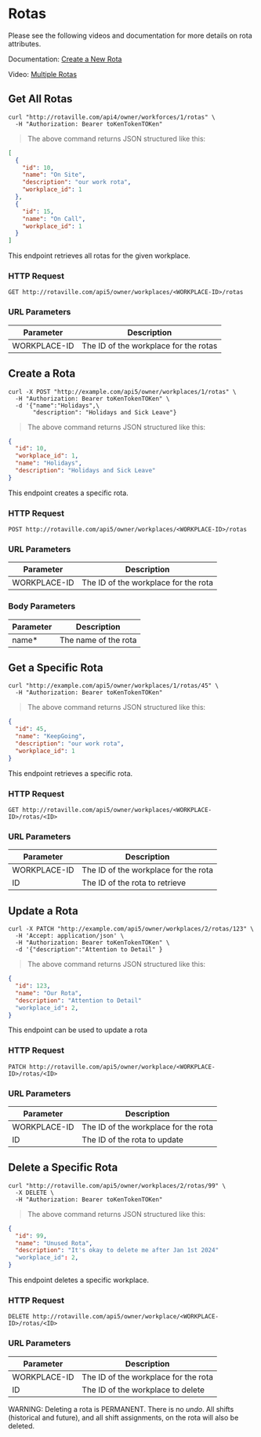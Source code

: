 # Rotas

Please see the following videos and documentation for more details on rota attributes.

Documentation: [Create a New Rota](https://rotaville.com/docs/new-rota)

Video: [Multiple Rotas](https://rotaville.com/help/multiple-rotas)


## Get All Rotas


```shell
curl "http://rotaville.com/api4/owner/workforces/1/rotas" \
  -H "Authorization: Bearer toKenTokenTOKen"
```

> The above command returns JSON structured like this:

```json
[
  {
    "id": 10,
    "name": "On Site",
    "description": "our work rota",
    "workplace_id": 1
  },
  {
    "id": 15,
    "name": "On Call",
    "workplace_id": 1
  }
]
```

This endpoint retrieves all rotas for the given workplace.

### HTTP Request

`GET http://rotaville.com/api5/owner/workplaces/<WORKPLACE-ID>/rotas`

### URL Parameters

Parameter | Description
--------- | -----------
WORKPLACE-ID | The ID of the workplace for the rotas


## Create a Rota

```shell
curl -X POST "http://example.com/api5/owner/workplaces/1/rotas" \
  -H "Authorization: Bearer toKenTokenTOKen" \
  -d '{"name":"Holidays",\
       "description": "Holidays and Sick Leave"}
```


> The above command returns JSON structured like this:

```json
{
  "id": 10,
  "workplace_id": 1,
  "name": "Holidays",
  "description": "Holidays and Sick Leave"
}
```

This endpoint creates a specific rota.


### HTTP Request

`POST http://rotaville.com/api5/owner/workplaces/<WORKPLACE-ID>/rotas`

### URL Parameters

Parameter | Description
--------- | -----------
WORKPLACE-ID | The ID of the workplace for the rota

### Body Parameters

Parameter | Description
--------- | -----------
name* | The name of the rota


## Get a Specific Rota

```shell
curl "http://example.com/api5/owner/workplaces/1/rotas/45" \
  -H "Authorization: Bearer toKenTokenTOKen"
```


> The above command returns JSON structured like this:

```json
{
  "id": 45,
  "name": "KeepGoing",
  "description": "our work rota",
  "workplace_id": 1
}
```

This endpoint retrieves a specific rota.


### HTTP Request

`GET http://rotaville.com/api5/owner/workplaces/<WORKPLACE-ID>/rotas/<ID>`

### URL Parameters

Parameter | Description
--------- | -----------
WORKPLACE-ID | The ID of the workplace for the rota
ID | The ID of the rota to retrieve

## Update a Rota

```shell
curl -X PATCH "http://example.com/api5/owner/workplaces/2/rotas/123" \
  -H 'Accept: application/json' \
  -H "Authorization: Bearer toKenTokenTOKen" \
  -d '{"description":"Attention to Detail" }
```


> The above command returns JSON structured like this:

```json
{
  "id": 123,
  "name": "Our Rota",
  "description": "Attention to Detail"
  "workplace_id": 2,
}
```

This endpoint can be used to update a rota


### HTTP Request

`PATCH http://rotaville.com/api5/owner/workplace/<WORKPLACE-ID>/rotas/<ID>`

### URL Parameters

Parameter | Description
--------- | -----------
WORKPLACE-ID | The ID of the workplace for the rota
ID | The ID of the rota to update


## Delete a Specific Rota

```shell
curl "http://rotaville.com/api5/owner/workplaces/2/rotas/99" \
  -X DELETE \
  -H "Authorization: Bearer toKenTokenTOKen"
```


> The above command returns JSON structured like this:

```json
{
  "id": 99,
  "name": "Unused Rota",
  "description": "It's okay to delete me after Jan 1st 2024"
  "workplace_id": 2,
}
```

This endpoint deletes a specific workplace.

### HTTP Request

`DELETE http://rotaville.com/api5/owner/workplace/<WORKPLACE-ID>/rotas/<ID>`

### URL Parameters

Parameter | Description
--------- | -----------
WORKPLACE-ID | The ID of the workplace for the rota
ID | The ID of the workplace to delete

<aside class="warning">WARNING: Deleting a rota is PERMANENT. 
There is no <em>undo</em>. All shifts (historical and future), 
and all shift assignments, on the rota will also be deleted.</aside>

